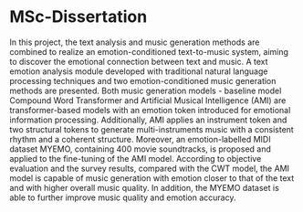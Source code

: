 # MSc-Dissertation

In this project, the text analysis and music generation methods are combined to realize
an emotion-conditioned text-to-music system, aiming to discover the emotional connection
between text and music. A text emotion analysis module developed with traditional natural
language processing techniques and two emotion-conditioned music generation methods are
presented. Both music generation models - baseline model Compound Word Transformer
and Artificial Musical Intelligence (AMI) are transformer-based models with an emotion token
introduced for emotional information processing. Additionally, AMI applies an instrument
token and two structural tokens to generate multi-instruments music with a consistent
rhythm and a coherent structure. Moreover, an emotion-labelled MIDI dataset MYEMO,
containing 400 movie soundtracks, is proposed and applied to the fine-tuning of the AMI
model. According to objective evaluation and the survey results, compared with the CWT
model, the AMI model is capable of music generation with emotion closer to that of the text
and with higher overall music quality. In addition, the MYEMO dataset is able to further
improve music quality and emotion accuracy.

